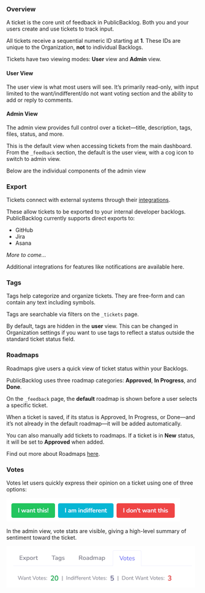 ### Overview

A ticket is the core unit of feedback in PublicBacklog. Both you and your users create and use tickets to track input.

All tickets receive a sequential numeric ID starting at **1**. These IDs are unique to the Organization, **not** to individual Backlogs.

Tickets have two viewing modes: **User** view and **Admin** view.

#### User View

The user view is what most users will see. It’s primarily read-only, with input limited to the want/indifferent/do not want voting section and the ability to add or reply to comments.

#### Admin View

The admin view provides full control over a ticket—title, description, tags, files, status, and more.

This is the default view when accessing tickets from the main dashboard. From the `_feedback` section, the default is the user view, with a cog icon to switch to admin view.

Below are the individual components of the admin view

### Export

Tickets connect with external systems through their [integrations](/).

These allow tickets to be exported to your internal developer backlogs. PublicBacklog currently supports direct exports to:

*   GitHub
*   Jira
*   Asana

_More to come..._

Additional integrations for features like notifications are available here.

### Tags

Tags help categorize and organize tickets. They are free-form and can contain any text including symbols.

Tags are searchable via filters on the `_tickets` page.

By default, tags are hidden in the **user** view. This can be changed in Organization settings if you want to use tags to reflect a status outside the standard ticket status field.

### Roadmaps

Roadmaps give users a quick view of ticket status within your Backlogs.

PublicBacklog uses three roadmap categories: **Approved**, **In Progress**, and **Done**.

On the `_feedback` page, the **default** roadmap is shown before a user selects a specific ticket.

When a ticket is saved, if its status is Approved, In Progress, or Done—and it’s not already in the default roadmap—it will be added automatically.

You can also manually add tickets to roadmaps. If a ticket is in **New** status, it will be set to **Approved** when added.

Find out more about Roadmaps [here](/roadmaps/).

### Votes

Votes let users quickly express their opinion on a ticket using one of three options:

![Voting Buttons](image.png)

In the admin view, vote stats are visible, giving a high-level summary of sentiment toward the ticket.

![Admin Stats View](image-1.png)

